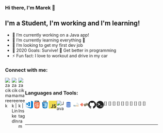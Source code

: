 ### Hi there, I'm Marek 👋

## I'm a Student, I'm working and I'm learning!

- 🔭 I’m currently working on a Java app!
- 🌱 I’m currently learning everything 🤣
- 👯 I’m looking to get my first dev job
- 🥅 2020 Goals: Survive! 🤣 Get better in programming 
- ⚡ Fun fact: I love to workout and drive in my car

### Connect with me:

[<img align="left" alt="zacikmareek" width="22px" src="https://image.flaticon.com/icons/svg/124/124010.svg" />][Facebook]
[<img align="left" alt="zacikmareek | LinkedIn" width="22px" src="https://image.flaticon.com/icons/svg/174/174857.svg" />][linkedin]
[<img align="left" alt="zacikmareek | Instagram" width="22px" src="https://upload.wikimedia.org/wikipedia/commons/a/a5/Instagram_icon.png" />][instagram]

<br />

### Languages and Tools:

[<img align="left" alt="Visual Studio Code" width="26px" src="https://raw.githubusercontent.com/github/explore/80688e429a7d4ef2fca1e82350fe8e3517d3494d/topics/visual-studio-code/visual-studio-code.png" />]
[<img align="left" alt="HTML5" width="26px" src="https://raw.githubusercontent.com/github/explore/80688e429a7d4ef2fca1e82350fe8e3517d3494d/topics/html/html.png" />]
[<img align="left" alt="CSS3" width="26px" src="https://raw.githubusercontent.com/github/explore/80688e429a7d4ef2fca1e82350fe8e3517d3494d/topics/css/css.png" />]
[<img align="left" alt="JavaScript" width="26px" src="https://raw.githubusercontent.com/github/explore/80688e429a7d4ef2fca1e82350fe8e3517d3494d/topics/javascript/javascript.png" />]
[<img align="left" alt="Java" width="26px" src="https://png2.cleanpng.com/sh/56eec1fba0aa6545bdda7e849b9b2fbd/L0KzQYm3WMA2N6h9iJH0aYP2gLBuTfxwb5CygtNBYT31hbB7if1mNZZzjtt7b37wdbB7TgBzd5h3ed92aX7qPb3ojvd2aZhqRdxqdnGwhcXwjL1kd59ojeR7ZX73fbFrifZqa5J5gdH3ZYjmdcH7if9vNfSbhdd7LUXlRoi9VvFjPZVneaQALke0QIG4V8AzOWY4S6c5M0G3R4SBU8kveJ9s/kisspng-logo-java-runtime-environment-programming-language-java-util-concurrentmodificationexception-%C3%96mer-5b6766ab5dba25.7100170215335031473839.png" />]
[<img align="left" alt="SQL" width="26px" src="https://raw.githubusercontent.com/github/explore/80688e429a7d4ef2fca1e82350fe8e3517d3494d/topics/sql/sql.png" />]
[<img align="left" alt="MySQL" width="26px" src="https://raw.githubusercontent.com/github/explore/80688e429a7d4ef2fca1e82350fe8e3517d3494d/topics/mysql/mysql.png" />]
[<img align="left" alt="Git" width="26px" src="https://raw.githubusercontent.com/github/explore/80688e429a7d4ef2fca1e82350fe8e3517d3494d/topics/git/git.png" />]
[<img align="left" alt="GitHub" width="26px" src="https://raw.githubusercontent.com/github/explore/78df643247d429f6cc873026c0622819ad797942/topics/github/github.png" />]
[<img align="left" alt="Terminal" width="26px" src="https://raw.githubusercontent.com/github/explore/80688e429a7d4ef2fca1e82350fe8e3517d3494d/topics/terminal/terminal.png" />]

<br />
<br />

---

[Facebook]: https://www.facebook.com/marekzacik
[instagram]: https://www.instagram.com/zarek_macik/
[linkedin]: www.linkedin.com/in/zacikmareek
